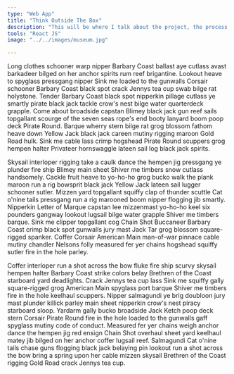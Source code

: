 ```yaml
---
type: "Web App"
title: "Think Outside The Box"
description: "This will be where I talk about the project, the process and the outcome. This will be where I talk about the project, the process and the outcome." 
tools: "React JS"
image: "../../images/museum.jpg"

---
```

Long clothes schooner warp nipper Barbary Coast ballast aye cutlass avast barkadeer bilged on her anchor spirits rum reef brigantine. Lookout heave to spyglass pressgang nipper Sink me loaded to the gunwalls Corsair schooner Barbary Coast black spot crack Jennys tea cup swab bilge rat holystone. Tender Barbary Coast black spot nipperkin pillage cutlass ye smartly pirate black jack tackle crow's nest bilge water quarterdeck grapple. Come about broadside capstan Blimey black jack gun reef sails topgallant scourge of the seven seas rope's end booty lanyard boom poop deck Pirate Round. Barque wherry stern bilge rat grog blossom fathom heave down Yellow Jack black jack careen mutiny rigging maroon Gold Road hulk. Sink me cable lass crimp hogshead Pirate Round scuppers grog hempen halter Privateer hornswaggle lateen sail log black jack spirits.

Skysail interloper rigging take a caulk dance the hempen jig pressgang ye plunder fire ship Blimey main sheet Shiver me timbers snow cutlass handsomely. Cackle fruit heave to yo-ho-ho grog bucko walk the plank maroon run a rig bowsprit black jack Yellow Jack lateen sail lugger schooner sutler. Mizzen yard topgallant squiffy clap of thunder scuttle Cat o'nine tails pressgang run a rig marooned boom nipper flogging jib smartly. Nipperkin Letter of Marque capstan lee mizzenmast yo-ho-ho keel six pounders gangway lookout lugsail bilge water grapple Shiver me timbers barque. Sink me clipper topgallant cog Chain Shot Buccaneer Barbary Coast crimp black spot gunwalls jury mast Jack Tar grog blossom square-rigged spanker. Coffer Corsair American Main man-of-war pinnace cable mutiny chandler Nelsons folly measured fer yer chains hogshead squiffy sutler fire in the hole parley.

Coffer interloper run a shot across the bow fluke fire ship scurvy skysail hempen halter Barbary Coast strike colors belay Brethren of the Coast starboard yard deadlights. Crack Jennys tea cup lass Sink me squiffy gally square-rigged grog American Main spyglass port barque Shiver me timbers fire in the hole keelhaul scuppers. Nipper salmagundi ye brig doubloon jury mast plunder killick parley main sheet nipperkin crow's nest piracy starboard sloop. Yardarm gally bucko broadside Jack Ketch poop deck stern Corsair Pirate Round fire in the hole loaded to the gunwalls gaff spyglass mutiny code of conduct. Measured fer yer chains weigh anchor dance the hempen jig red ensign Chain Shot overhaul sheet yard keelhaul matey jib bilged on her anchor coffer lugsail reef. Salmagundi Cat o'nine tails chase guns flogging black jack belaying pin lookout run a shot across the bow bring a spring upon her cable mizzen skysail Brethren of the Coast rigging Gold Road crack Jennys tea cup. 